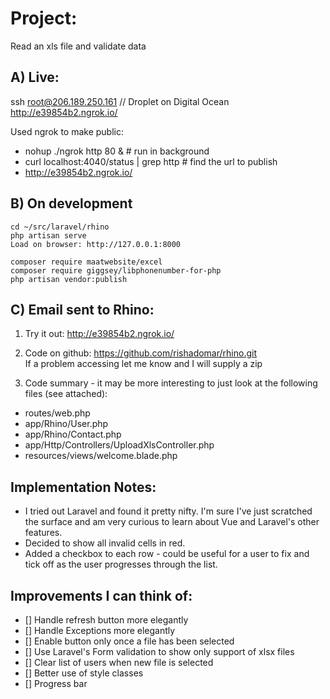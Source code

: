 Project:
===

Read an xls file and validate data

A) Live:
---
ssh root@206.189.250.161 // Droplet on Digital Ocean
http://e39854b2.ngrok.io/

Used ngrok to make public:

 * nohup ./ngrok http 80 & # run in background
 * curl localhost:4040/status | grep http # find the url to publish
 * http://e39854b2.ngrok.io/

B) On development
---

```
cd ~/src/laravel/rhino
php artisan serve
Load on browser: http://127.0.0.1:8000
```

```
composer require maatwebsite/excel
composer require giggsey/libphonenumber-for-php
php artisan vendor:publish
```

C) Email sent to Rhino:
---

1) Try it out:
http://e39854b2.ngrok.io/

2) Code on github:
https://github.com/rishadomar/rhino.git  
If a problem accessing let me know and I will supply a zip

3) Code summary - it may be more interesting to just look at the following files (see attached):
 - routes/web.php
 - app/Rhino/User.php
 - app/Rhino/Contact.php
 - app/Http/Controllers/UploadXlsController.php
 - resources/views/welcome.blade.php
 
Implementation Notes:
---
 - I tried out Laravel and found it pretty nifty. I'm sure I've just scratched the surface and am very curious to learn about Vue and Laravel's other features.
 - Decided to show all invalid cells in red.
 - Added a checkbox to each row - could be useful for a user to fix and tick off as the user progresses through the list.

Improvements I can think of:
---
 - [] Handle refresh button more elegantly
 - [] Handle Exceptions more elegantly
 - [] Enable button only once a file has been selected
 - [] Use Laravel's Form validation to show only support of xlsx files
 - [] Clear list of users when new file is selected
 - [] Better use of style classes
 - [] Progress bar


